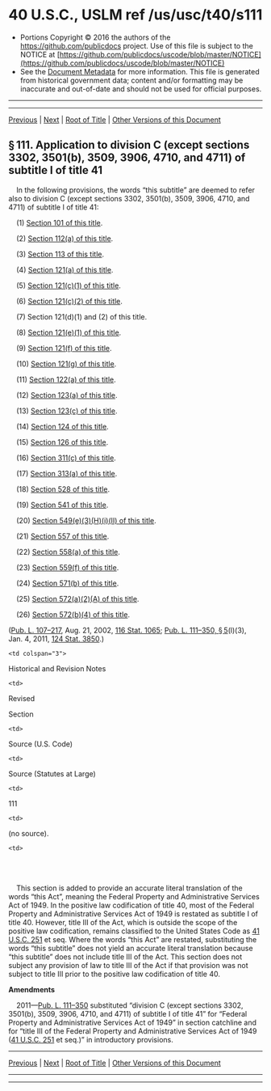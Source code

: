 ---
---

# 40 U.S.C., USLM ref /us/usc/t40/s111

* Portions Copyright © 2016 the authors of the https://github.com/publicdocs project.
  Use of this file is subject to the NOTICE at [https://github.com/publicdocs/uscode/blob/master/NOTICE](https://github.com/publicdocs/uscode/blob/master/NOTICE)
* See the [Document Metadata](././../../../../../..//README.md) for more information.
  This file is generated from historical government data; content and/or formatting may be inaccurate and out-of-date and should not be used for official purposes.

----------
----------

[Previous](./../../../../../..//us/usc/t40/stI/ch1/schII/m__us_usc_t40_stI_ch1_schII.md) | [Next](./../../../../../..//us/usc/t40/stI/ch1/schII/m__us_usc_t40_s112.md) | [Root of Title](./../../../../../../) | [Other Versions of this Document](https://publicdocs.github.io/go/links?ns=uslm&ref=%2Fus%2Fusc%2Ft40%2Fs111)

## § 111. Application to division C (except sections 3302, 3501(b), 3509, 3906, 4710, and 4711) of subtitle I of title 41

    In the following provisions, the words “this subtitle” are deemed to refer also to division C (except sections 3302, 3501(b), 3509, 3906, 4710, and 4711) of subtitle I of title 41:

    (1) [Section 101 of this title][/us/usc/t40/s101].

    (2) [Section 112(a) of this title][/us/usc/t40/s112/a].

    (3) [Section 113 of this title][/us/usc/t40/s113].

    (4) [Section 121(a) of this title][/us/usc/t40/s121/a].

    (5) [Section 121(c)(1) of this title][/us/usc/t40/s121/c/1].

    (6) [Section 121(c)(2) of this title][/us/usc/t40/s121/c/2].

    (7) Section 121(d)(1) and (2) of this title.

    (8) [Section 121(e)(1) of this title][/us/usc/t40/s121/e/1].

    (9) [Section 121(f) of this title][/us/usc/t40/s121/f].

    (10) [Section 121(g) of this title][/us/usc/t40/s121/g].

    (11) [Section 122(a) of this title][/us/usc/t40/s122/a].

    (12) [Section 123(a) of this title][/us/usc/t40/s123/a].

    (13) [Section 123(c) of this title][/us/usc/t40/s123/c].

    (14) [Section 124 of this title][/us/usc/t40/s124].

    (15) [Section 126 of this title][/us/usc/t40/s126].

    (16) [Section 311(c) of this title][/us/usc/t40/s311/c].

    (17) [Section 313(a) of this title][/us/usc/t40/s313/a].

    (18) [Section 528 of this title][/us/usc/t40/s528].

    (19) [Section 541 of this title][/us/usc/t40/s541].

    (20) [Section 549(e)(3)(H)(i)(II) of this title][/us/usc/t40/s549/e/3/H/i/II].

    (21) [Section 557 of this title][/us/usc/t40/s557].

    (22) [Section 558(a) of this title][/us/usc/t40/s558/a].

    (23) [Section 559(f) of this title][/us/usc/t40/s559/f].

    (24) [Section 571(b) of this title][/us/usc/t40/s571/b].

    (25) [Section 572(a)(2)(A) of this title][/us/usc/t40/s572/a/2/A].

    (26) [Section 572(b)(4) of this title][/us/usc/t40/s572/b/4].

([Pub. L. 107–217][/us/pl/107/217], Aug. 21, 2002, [116 Stat. 1065][/us/stat/116/1065]; [Pub. L. 111–350, § 5][/us/pl/111/350/s5](l)(3), Jan. 4, 2011, [124 Stat. 3850][/us/stat/124/3850].)

<table>

  <tr>

    <td colspan="3"> 

Historical and Revision Notes  </td>

  </tr>

  <tr>

    <td> 

Revised

Section  </td>

    <td> 

Source (U.S. Code)  </td>

    <td> 

Source (Statutes at Large)  </td>

  </tr>

  <tr>

    <td> 

111  </td>

    <td> 

(no source).  </td>

    <td> 

   </td>

  </tr>

</table>

    This section is added to provide an accurate literal translation of the words “this Act”, meaning the Federal Property and Administrative Services Act of 1949. In the positive law codification of title 40, most of the Federal Property and Administrative Services Act of 1949 is restated as subtitle I of title 40. However, title III of the Act, which is outside the scope of the positive law codification, remains classified to the United States Code as [41 U.S.C. 251][/us/usc/t41/s251] et seq. Where the words “this Act” are restated, substituting the words “this subtitle” does not yield an accurate literal translation because “this subtitle” does not include title III of the Act. This section does not subject any provision of law to title III of the Act if that provision was not subject to title III prior to the positive law codification of title 40.

 __Amendments__ 

    2011—[Pub. L. 111–350][/us/pl/111/350] substituted “division C (except sections 3302, 3501(b), 3509, 3906, 4710, and 4711) of subtitle I of title 41” for “Federal Property and Administrative Services Act of 1949” in section catchline and for “title III of the Federal Property and Administrative Services Act of 1949 ([41 U.S.C. 251][/us/usc/t41/s251] et seq.)” in introductory provisions.

----------

[Previous](./../../../../../..//us/usc/t40/stI/ch1/schII/m__us_usc_t40_stI_ch1_schII.md) | [Next](./../../../../../..//us/usc/t40/stI/ch1/schII/m__us_usc_t40_s112.md) | [Root of Title](./../../../../../../) | [Other Versions of this Document](https://publicdocs.github.io/go/links?ns=uslm&ref=%2Fus%2Fusc%2Ft40%2Fs111)

----------
----------

[/us/usc/t40/s101]: https://publicdocs.github.io/go/links?ns=uslm&ref=%2Fus%2Fusc%2Ft40%2Fs101
[/us/usc/t40/s112/a]: https://publicdocs.github.io/go/links?ns=uslm&ref=%2Fus%2Fusc%2Ft40%2Fs112%2Fa
[/us/usc/t40/s113]: https://publicdocs.github.io/go/links?ns=uslm&ref=%2Fus%2Fusc%2Ft40%2Fs113
[/us/usc/t40/s121/a]: https://publicdocs.github.io/go/links?ns=uslm&ref=%2Fus%2Fusc%2Ft40%2Fs121%2Fa
[/us/usc/t40/s121/c/1]: https://publicdocs.github.io/go/links?ns=uslm&ref=%2Fus%2Fusc%2Ft40%2Fs121%2Fc%2F1
[/us/usc/t40/s121/c/2]: https://publicdocs.github.io/go/links?ns=uslm&ref=%2Fus%2Fusc%2Ft40%2Fs121%2Fc%2F2
[/us/usc/t40/s121/e/1]: https://publicdocs.github.io/go/links?ns=uslm&ref=%2Fus%2Fusc%2Ft40%2Fs121%2Fe%2F1
[/us/usc/t40/s121/f]: https://publicdocs.github.io/go/links?ns=uslm&ref=%2Fus%2Fusc%2Ft40%2Fs121%2Ff
[/us/usc/t40/s121/g]: https://publicdocs.github.io/go/links?ns=uslm&ref=%2Fus%2Fusc%2Ft40%2Fs121%2Fg
[/us/usc/t40/s122/a]: https://publicdocs.github.io/go/links?ns=uslm&ref=%2Fus%2Fusc%2Ft40%2Fs122%2Fa
[/us/usc/t40/s123/a]: https://publicdocs.github.io/go/links?ns=uslm&ref=%2Fus%2Fusc%2Ft40%2Fs123%2Fa
[/us/usc/t40/s123/c]: https://publicdocs.github.io/go/links?ns=uslm&ref=%2Fus%2Fusc%2Ft40%2Fs123%2Fc
[/us/usc/t40/s124]: https://publicdocs.github.io/go/links?ns=uslm&ref=%2Fus%2Fusc%2Ft40%2Fs124
[/us/usc/t40/s126]: https://publicdocs.github.io/go/links?ns=uslm&ref=%2Fus%2Fusc%2Ft40%2Fs126
[/us/usc/t40/s311/c]: https://publicdocs.github.io/go/links?ns=uslm&ref=%2Fus%2Fusc%2Ft40%2Fs311%2Fc
[/us/usc/t40/s313/a]: https://publicdocs.github.io/go/links?ns=uslm&ref=%2Fus%2Fusc%2Ft40%2Fs313%2Fa
[/us/usc/t40/s528]: https://publicdocs.github.io/go/links?ns=uslm&ref=%2Fus%2Fusc%2Ft40%2Fs528
[/us/usc/t40/s541]: https://publicdocs.github.io/go/links?ns=uslm&ref=%2Fus%2Fusc%2Ft40%2Fs541
[/us/usc/t40/s549/e/3/H/i/II]: https://publicdocs.github.io/go/links?ns=uslm&ref=%2Fus%2Fusc%2Ft40%2Fs549%2Fe%2F3%2FH%2Fi%2FII
[/us/usc/t40/s557]: https://publicdocs.github.io/go/links?ns=uslm&ref=%2Fus%2Fusc%2Ft40%2Fs557
[/us/usc/t40/s558/a]: https://publicdocs.github.io/go/links?ns=uslm&ref=%2Fus%2Fusc%2Ft40%2Fs558%2Fa
[/us/usc/t40/s559/f]: https://publicdocs.github.io/go/links?ns=uslm&ref=%2Fus%2Fusc%2Ft40%2Fs559%2Ff
[/us/usc/t40/s571/b]: https://publicdocs.github.io/go/links?ns=uslm&ref=%2Fus%2Fusc%2Ft40%2Fs571%2Fb
[/us/usc/t40/s572/a/2/A]: https://publicdocs.github.io/go/links?ns=uslm&ref=%2Fus%2Fusc%2Ft40%2Fs572%2Fa%2F2%2FA
[/us/usc/t40/s572/b/4]: https://publicdocs.github.io/go/links?ns=uslm&ref=%2Fus%2Fusc%2Ft40%2Fs572%2Fb%2F4
[/us/pl/107/217]: https://publicdocs.github.io/go/links?ns=uslm&ref=%2Fus%2Fpl%2F107%2F217
[/us/stat/116/1065]: https://publicdocs.github.io/go/links?ns=uslm&ref=%2Fus%2Fstat%2F116%2F1065
[/us/pl/111/350/s5]: https://publicdocs.github.io/go/links?ns=uslm&ref=%2Fus%2Fpl%2F111%2F350%2Fs5
[/us/stat/124/3850]: https://publicdocs.github.io/go/links?ns=uslm&ref=%2Fus%2Fstat%2F124%2F3850
[/us/usc/t41/s251]: https://publicdocs.github.io/go/links?ns=uslm&ref=%2Fus%2Fusc%2Ft41%2Fs251
[/us/pl/111/350]: https://publicdocs.github.io/go/links?ns=uslm&ref=%2Fus%2Fpl%2F111%2F350
[/us/usc/t41/s251]: https://publicdocs.github.io/go/links?ns=uslm&ref=%2Fus%2Fusc%2Ft41%2Fs251


